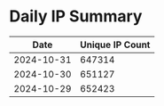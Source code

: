# Daily IP Summary
| Date | Unique IP Count |
|----|----|
| 2024-10-31 | 647314 |
| 2024-10-30 | 651127 |
| 2024-10-29 | 652423 |